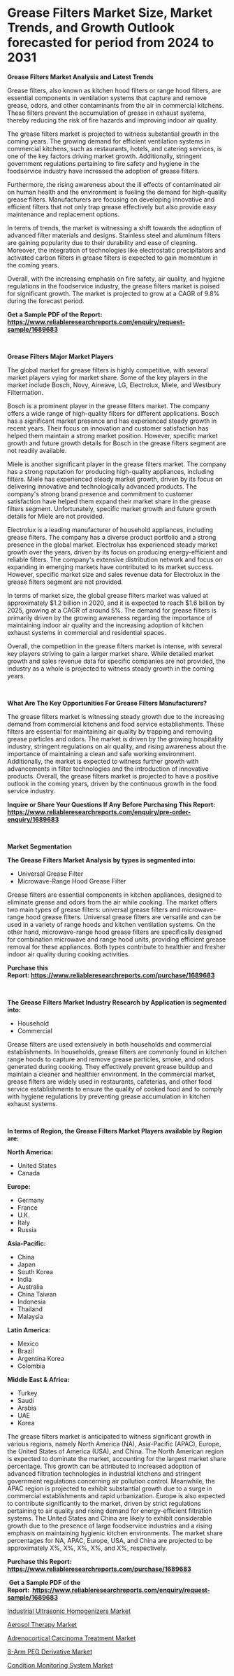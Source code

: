 <p><h1>Grease Filters Market Size, Market Trends, and Growth Outlook forecasted for period from 2024 to 2031</h1></p><p><strong>Grease Filters Market Analysis and Latest Trends</strong></p>
<p><p>Grease filters, also known as kitchen hood filters or range hood filters, are essential components in ventilation systems that capture and remove grease, odors, and other contaminants from the air in commercial kitchens. These filters prevent the accumulation of grease in exhaust systems, thereby reducing the risk of fire hazards and improving indoor air quality.</p><p>The grease filters market is projected to witness substantial growth in the coming years. The growing demand for efficient ventilation systems in commercial kitchens, such as restaurants, hotels, and catering services, is one of the key factors driving market growth. Additionally, stringent government regulations pertaining to fire safety and hygiene in the foodservice industry have increased the adoption of grease filters.</p><p>Furthermore, the rising awareness about the ill effects of contaminated air on human health and the environment is fueling the demand for high-quality grease filters. Manufacturers are focusing on developing innovative and efficient filters that not only trap grease effectively but also provide easy maintenance and replacement options.</p><p>In terms of trends, the market is witnessing a shift towards the adoption of advanced filter materials and designs. Stainless steel and aluminum filters are gaining popularity due to their durability and ease of cleaning. Moreover, the integration of technologies like electrostatic precipitators and activated carbon filters in grease filters is expected to gain momentum in the coming years.</p><p>Overall, with the increasing emphasis on fire safety, air quality, and hygiene regulations in the foodservice industry, the grease filters market is poised for significant growth. The market is projected to grow at a CAGR of 9.8% during the forecast period.</p></p>
<p><strong>Get a Sample PDF of the Report:&nbsp; <a href="https://www.reliableresearchreports.com/enquiry/request-sample/1689683">https://www.reliableresearchreports.com/enquiry/request-sample/1689683</a></strong></p>
<p>&nbsp;</p>
<p><strong>Grease Filters Major Market Players</strong></p>
<p><p>The global market for grease filters is highly competitive, with several market players vying for market share. Some of the key players in the market include Bosch, Novy, Airwave, LG, Electrolux, Miele, and Westbury Filtermation.</p><p>Bosch is a prominent player in the grease filters market. The company offers a wide range of high-quality filters for different applications. Bosch has a significant market presence and has experienced steady growth in recent years. Their focus on innovation and customer satisfaction has helped them maintain a strong market position. However, specific market growth and future growth details for Bosch in the grease filters segment are not readily available.</p><p>Miele is another significant player in the grease filters market. The company has a strong reputation for producing high-quality appliances, including filters. Miele has experienced steady market growth, driven by its focus on delivering innovative and technologically advanced products. The company's strong brand presence and commitment to customer satisfaction have helped them expand their market share in the grease filters segment. Unfortunately, specific market growth and future growth details for Miele are not provided.</p><p>Electrolux is a leading manufacturer of household appliances, including grease filters. The company has a diverse product portfolio and a strong presence in the global market. Electrolux has experienced steady market growth over the years, driven by its focus on producing energy-efficient and reliable filters. The company's extensive distribution network and focus on expanding in emerging markets have contributed to its market success. However, specific market size and sales revenue data for Electrolux in the grease filters segment are not provided.</p><p>In terms of market size, the global grease filters market was valued at approximately $1.2 billion in 2020, and it is expected to reach $1.6 billion by 2025, growing at a CAGR of around 5%. The demand for grease filters is primarily driven by the growing awareness regarding the importance of maintaining indoor air quality and the increasing adoption of kitchen exhaust systems in commercial and residential spaces.</p><p>Overall, the competition in the grease filters market is intense, with several key players striving to gain a larger market share. While detailed market growth and sales revenue data for specific companies are not provided, the industry as a whole is projected to witness steady growth in the coming years.</p></p>
<p>&nbsp;</p>
<p><strong>What Are The Key Opportunities For Grease Filters Manufacturers?</strong></p>
<p><p>The grease filters market is witnessing steady growth due to the increasing demand from commercial kitchens and food service establishments. These filters are essential for maintaining air quality by trapping and removing grease particles and odors. The market is driven by the growing hospitality industry, stringent regulations on air quality, and rising awareness about the importance of maintaining a clean and safe working environment. Additionally, the market is expected to witness further growth with advancements in filter technologies and the introduction of innovative products. Overall, the grease filters market is projected to have a positive outlook in the coming years, driven by the continuous growth in the food service industry.</p></p>
<p><strong>Inquire or Share Your Questions If Any Before Purchasing This Report: <a href="https://www.reliableresearchreports.com/enquiry/pre-order-enquiry/1689683">https://www.reliableresearchreports.com/enquiry/pre-order-enquiry/1689683</a></strong></p>
<p>&nbsp;</p>
<p><strong>Market Segmentation</strong></p>
<p><strong>The Grease Filters Market Analysis by types is segmented into:</strong></p>
<p><ul><li>Universal Grease Filter</li><li>Microwave-Range Hood Grease Filter</li></ul></p>
<p><p>Grease filters are essential components in kitchen appliances, designed to eliminate grease and odors from the air while cooking. The market offers two main types of grease filters: universal grease filters and microwave-range hood grease filters. Universal grease filters are versatile and can be used in a variety of range hoods and kitchen ventilation systems. On the other hand, microwave-range hood grease filters are specifically designed for combination microwave and range hood units, providing efficient grease removal for these appliances. Both types contribute to healthier and fresher indoor air quality during cooking activities.</p></p>
<p><strong>Purchase this Report:&nbsp;<a href="https://www.reliableresearchreports.com/purchase/1689683">https://www.reliableresearchreports.com/purchase/1689683</a></strong></p>
<p>&nbsp;</p>
<p><strong>The Grease Filters Market Industry Research by Application is segmented into:</strong></p>
<p><ul><li>Household</li><li>Commercial</li></ul></p>
<p><p>Grease filters are used extensively in both households and commercial establishments. In households, grease filters are commonly found in kitchen range hoods to capture and remove grease particles, smoke, and odors generated during cooking. They effectively prevent grease buildup and maintain a cleaner and healthier environment. In the commercial market, grease filters are widely used in restaurants, cafeterias, and other food service establishments to ensure the quality of cooked food and to comply with hygiene regulations by preventing grease accumulation in kitchen exhaust systems.</p></p>
<p>&nbsp;</p>
<p><strong>In terms of Region, the Grease Filters Market Players available by Region are:</strong></p>
<p>
    <p> <strong> North America: </strong>
        <ul>
            <li>United States</li>
            <li>Canada</li>
        </ul>
        </p> 
    <p> <strong> Europe: </strong>
        <ul>
            <li>Germany</li>
            <li>France</li>
            <li>U.K.</li>
            <li>Italy</li>
            <li>Russia</li>
        </ul>
        </p> 
    <p> <strong> Asia-Pacific: </strong>
        <ul>
            <li>China</li>
            <li>Japan</li>
            <li>South Korea</li>
            <li>India</li>
            <li>Australia</li>
            <li>China Taiwan</li>
            <li>Indonesia</li>
            <li>Thailand</li>
            <li>Malaysia</li>
        </ul>
        </p> 
    <p> <strong> Latin America: </strong>
        <ul>
            <li>Mexico</li>
            <li>Brazil</li>
            <li>Argentina Korea</li>
            <li>Colombia</li>
        </ul>
        </p> 
    <p> <strong> Middle East & Africa: </strong>
        <ul>
            <li>Turkey</li>
            <li>Saudi</li>
            <li>Arabia</li>
            <li>UAE</li>
            <li>Korea</li>
        </ul>
    </p>
    </p>
<p><p>The grease filters market is anticipated to witness significant growth in various regions, namely North America (NA), Asia-Pacific (APAC), Europe, the United States of America (USA), and China. The North American region is expected to dominate the market, accounting for the largest market share percentage. This growth can be attributed to increased adoption of advanced filtration technologies in industrial kitchens and stringent government regulations concerning air pollution control. Meanwhile, the APAC region is projected to exhibit substantial growth due to a surge in commercial establishments and rapid urbanization. Europe is also expected to contribute significantly to the market, driven by strict regulations pertaining to air quality and rising demand for energy-efficient filtration systems. The United States and China are likely to exhibit considerable growth due to the presence of large foodservice industries and a rising emphasis on maintaining hygienic kitchen environments. The market share percentages for NA, APAC, Europe, USA, and China are projected to be approximately X%, X%, X%, X%, and X%, respectively.</p></p>
<p><strong>Purchase this Report: <a href="https://www.reliableresearchreports.com/purchase/1689683">https://www.reliableresearchreports.com/purchase/1689683</a></strong></p>
<p>&nbsp;<strong>Get a Sample PDF of the Report:&nbsp;&nbsp;<a href="https://www.reliableresearchreports.com/enquiry/request-sample/1689683">https://www.reliableresearchreports.com/enquiry/request-sample/1689683</a></strong></p>
<p><strong></strong></p>
<p><p><a href="https://github.com/arionmp/Market-Research-Report-List-1/blob/main/industrial-ultrasonic-homogenizers-market.md">Industrial Ultrasonic Homogenizers Market</a></p><p><a href="https://medium.com/@merrittrice2023/analyzing-aerosol-therapy-market-global-industry-perspective-and-forecast-2023-to-2030-fa821bf5137f">Aerosol Therapy Market</a></p><p><a href="https://medium.com/@merrittrice2023/adrenocortical-carcinoma-treatment-market-size-and-market-trends-complete-industry-overview-2023-fd4c4597a394">Adrenocortical Carcinoma Treatment Market</a></p><p><a href="https://issuu.com/reportprime-2/docs/8-arm-peg-derivative-market-size-2030.pptx">8-Arm PEG Derivative Market</a></p><p><a href="https://github.com/kosella/Market-Research-Report-List-1/blob/main/condition-monitoring-system-market.md">Condition Monitoring System Market</a></p></p>